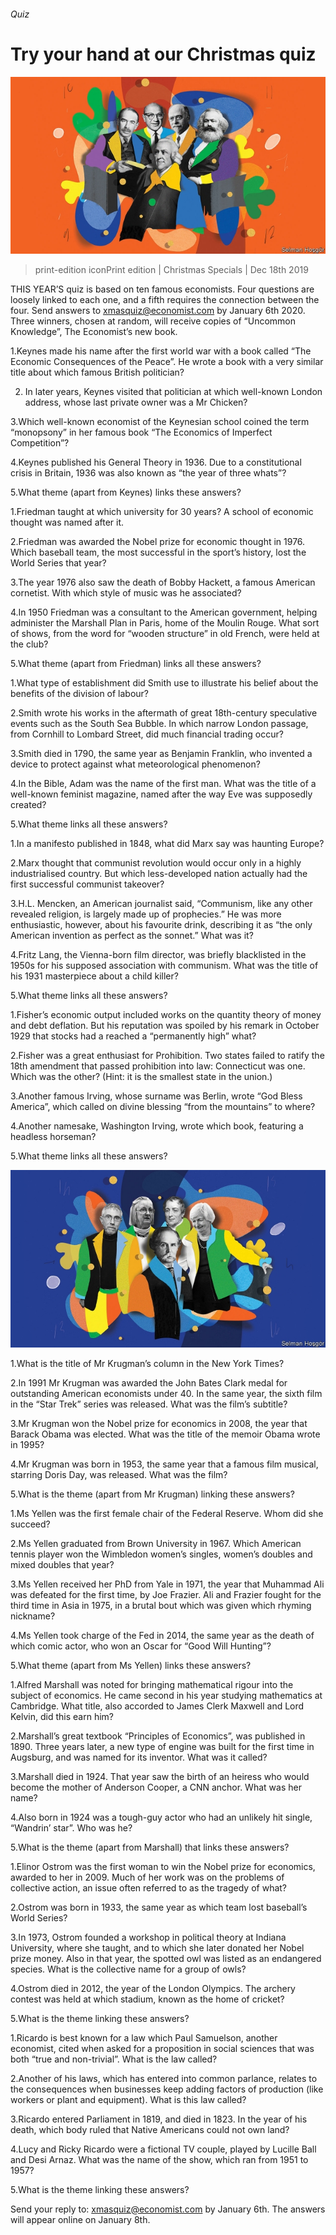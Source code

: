###### Quiz

# Try your hand at our Christmas quiz 

![image](images/20191221_QZD001_0.jpg) 

> print-edition iconPrint edition | Christmas Specials | Dec 18th 2019 

THIS YEAR’S quiz is based on ten famous economists. Four questions are loosely linked to each one, and a fifth requires the connection between the four. Send answers to xmasquiz@economist.com by January 6th 2020. Three winners, chosen at random, will receive copies of “Uncommon Knowledge”, The Economist’s new book. 

1.Keynes made his name after the first world war with a book called “The Economic Consequences of the Peace”. He wrote a book with a very similar title about which famous British politician? 

2. In later years, Keynes visited that politician at which well-known London address, whose last private owner was a Mr Chicken? 

3.Which well-known economist of the Keynesian school coined the term “monopsony” in her famous book “The Economics of Imperfect Competition”? 

4.Keynes published his General Theory in 1936. Due to a constitutional crisis in Britain, 1936 was also known as “the year of three whats”? 

5.What theme (apart from Keynes) links these answers? 

1.Friedman taught at which university for 30 years? A school of economic thought was named after it. 

2.Friedman was awarded the Nobel prize for economic thought in 1976. Which baseball team, the most successful in the sport’s history, lost the World Series that year? 

3.The year 1976 also saw the death of Bobby Hackett, a famous American cornetist. With which style of music was he associated? 

4.In 1950 Friedman was a consultant to the American government, helping administer the Marshall Plan in Paris, home of the Moulin Rouge. What sort of shows, from the word for “wooden structure” in old French, were held at the club? 

5.What theme (apart from Friedman) links all these answers? 

1.What type of establishment did Smith use to illustrate his belief about the benefits of the division of labour? 

2.Smith wrote his works in the aftermath of great 18th-century speculative events such as the South Sea Bubble. In which narrow London passage, from Cornhill to Lombard Street, did much financial trading occur? 

3.Smith died in 1790, the same year as Benjamin Franklin, who invented a device to protect against what meteorological phenomenon? 

4.In the Bible, Adam was the name of the first man. What was the title of a well-known feminist magazine, named after the way Eve was supposedly created? 

5.What theme links all these answers? 

1.In a manifesto published in 1848, what did Marx say was haunting Europe? 

2.Marx thought that communist revolution would occur only in a highly industrialised country. But which less-developed nation actually had the first successful communist takeover? 

3.H.L. Mencken, an American journalist said, “Communism, like any other revealed religion, is largely made up of prophecies.” He was more enthusiastic, however, about his favourite drink, describing it as “the only American invention as perfect as the sonnet.” What was it? 

4.Fritz Lang, the Vienna-born film director, was briefly blacklisted in the 1950s for his supposed association with communism. What was the title of his 1931 masterpiece about a child killer? 

5.What theme links all these answers? 

1.Fisher’s economic output included works on the quantity theory of money and debt deflation. But his reputation was spoiled by his remark in October 1929 that stocks had a reached a “permanently high” what? 

2.Fisher was a great enthusiast for Prohibition. Two states failed to ratify the 18th amendment that passed prohibition into law: Connecticut was one. Which was the other? (Hint: it is the smallest state in the union.) 

3.Another famous Irving, whose surname was Berlin, wrote “God Bless America”, which called on divine blessing “from the mountains” to where? 

4.Another namesake, Washington Irving, wrote which book, featuring a headless horseman? 

5.What theme links all these answers? 

![image](images/20191221_QZD002_0.jpg) 

1.What is the title of Mr Krugman’s column in the New York Times? 

2.In 1991 Mr Krugman was awarded the John Bates Clark medal for outstanding American economists under 40. In the same year, the sixth film in the “Star Trek” series was released. What was the film’s subtitle? 

3.Mr Krugman won the Nobel prize for economics in 2008, the year that Barack Obama was elected. What was the title of the memoir Obama wrote in 1995? 

4.Mr Krugman was born in 1953, the same year that a famous film musical, starring Doris Day, was released. What was the film? 

5.What is the theme (apart from Mr Krugman) linking these answers? 

1.Ms Yellen was the first female chair of the Federal Reserve. Whom did she succeed? 

2.Ms Yellen graduated from Brown University in 1967. Which American tennis player won the Wimbledon women’s singles, women’s doubles and mixed doubles that year? 

3.Ms Yellen received her PhD from Yale in 1971, the year that Muhammad Ali was defeated for the first time, by Joe Frazier. Ali and Frazier fought for the third time in Asia in 1975, in a brutal bout which was given which rhyming nickname? 

4.Ms Yellen took charge of the Fed in 2014, the same year as the death of which comic actor, who won an Oscar for “Good Will Hunting”? 

5.What theme (apart from Ms Yellen) links these answers? 

1.Alfred Marshall was noted for bringing mathematical rigour into the subject of economics. He came second in his year studying mathematics at Cambridge. What title, also accorded to James Clerk Maxwell and Lord Kelvin, did this earn him? 

2.Marshall’s great textbook “Principles of Economics”, was published in 1890. Three years later, a new type of engine was built for the first time in Augsburg, and was named for its inventor. What was it called? 

3.Marshall died in 1924. That year saw the birth of an heiress who would become the mother of Anderson Cooper, a CNN anchor. What was her name? 

4.Also born in 1924 was a tough-guy actor who had an unlikely hit single, “Wandrin’ star”. Who was he? 

5.What is the theme (apart from Marshall) that links these answers? 

1.Elinor Ostrom was the first woman to win the Nobel prize for economics, awarded to her in 2009. Much of her work was on the problems of collective action, an issue often referred to as the tragedy of what? 

2.Ostrom was born in 1933, the same year as which team lost baseball’s World Series? 

3.In 1973, Ostrom founded a workshop in political theory at Indiana University, where she taught, and to which she later donated her Nobel prize money. Also in that year, the spotted owl was listed as an endangered species. What is the collective name for a group of owls? 

4.Ostrom died in 2012, the year of the London Olympics. The archery contest was held at which stadium, known as the home of cricket? 

5.What is the theme linking these answers? 

1.Ricardo is best known for a law which Paul Samuelson, another economist, cited when asked for a proposition in social sciences that was both “true and non-trivial”. What is the law called? 

2.Another of his laws, which has entered into common parlance, relates to the consequences when businesses keep adding factors of production (like workers or plant and equipment). What is this law called? 

3.Ricardo entered Parliament in 1819, and died in 1823. In the year of his death, which body ruled that Native Americans could not own land? 

4.Lucy and Ricky Ricardo were a fictional TV couple, played by Lucille Ball and Desi Arnaz. What was the name of the show, which ran from 1951 to 1957? 

5.What is the theme linking these answers? 

Send your reply to: xmasquiz@economist.com by January 6th. The answers will appear online on January 8th. 

